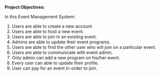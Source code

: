 
<b>Project Objectives:</b>

<p>
In this Event Management System:<br>


1. Users are able to create a new account.<br>
2. Users are able to host a new event.<br>
3. Users are able to join in an existing event.<br>
4. Admins are able to update their event programs.<br>
5. Users are able to find the other user who will join on a particular event.<br>
6. Users are able to communicate with event admin.<br>
7. Only admin can add a new program on his/her event.<br>
8. Every user can able to update their profile.<br>
9. User can pay for an event in-order to join.<br>
</p>
